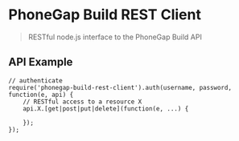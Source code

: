 # PhoneGap Build REST Client

> RESTful node.js interface to the PhoneGap Build API

## API Example

    // authenticate
    require('phonegap-build-rest-client').auth(username, password, function(e, api) {
        // RESTful access to a resource X
        api.X.[get|post|put|delete](function(e, ...) {

        });
    });

